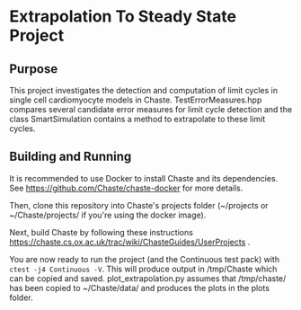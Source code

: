 # Extrapolation To Steady State Project

## Purpose
This project investigates the detection and computation of limit cycles in single cell cardiomyocyte models in Chaste. TestErrorMeasures.hpp compares several candidate error measures for limit cycle detection and the class SmartSimulation contains a method to extrapolate to these limit cycles.

## Building and Running
It is recommended to use Docker to install Chaste and its dependencies. See https://github.com/Chaste/chaste-docker for more details.

Then, clone this repository into Chaste's projects folder (~/projects or ~/Chaste/projects/ if you're using the docker image).

Next, build Chaste by following these instructions https://chaste.cs.ox.ac.uk/trac/wiki/ChasteGuides/UserProjects .

You are now ready to run the project (and the Continuous test pack) with ```ctest -j4 Continuous -V```. This will produce output in /tmp/Chaste which can be copied and saved. plot_extrapolation.py assumes that /tmp/chaste/ has been copied to ~/Chaste/data/ and produces the plots in the plots folder.
